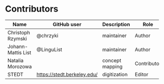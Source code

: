 # Contributors

Name               | GitHub user | Description | Role
---                | ---         | --- | ---
Christoph Rzymski  | @chrzyki    | maintainer | Author
Johann-Mattis List | @LinguList  | maintainer | Author
Natalia Morozowa   |             | concept mapping | Contributor
STEDT 	           |  https://stedt.berkeley.edu/           | digitization | Editor
